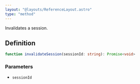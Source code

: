 ```yaml
---
layout: "@layouts/ReferenceLayout.astro"
type: "method"
---
```


Invalidates a session.

## Definition

```ts
function invalidateSession(sessionId: string): Promise<void>
```

### Parameters

- `sessionId`
